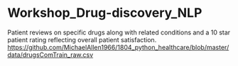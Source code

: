 # Workshop_Drug-discovery_NLP
Patient reviews on specific drugs along with related conditions and a 10 star patient rating reflecting overall patient satisfaction. https://github.com/MichaelAllen1966/1804_python_healthcare/blob/master/data/drugsComTrain_raw.csv 
